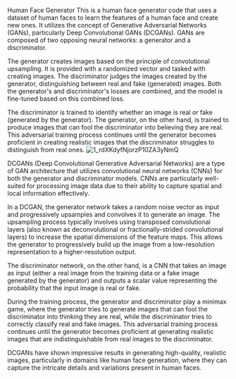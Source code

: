 Human Face Generator
This is a human face generator code that uses a dataset of human faces to learn the features of a human face and create new ones. It utilizes the concept of Generative Adversarial Networks (GANs), particularly Deep Convolutional GANs (DCGANs). GANs are composed of two opposing neural networks: a generator and a discriminator.

The generator creates images based on the principle of convolutional upsampling. It is provided with a randomized vector and tasked with creating images. The discriminator judges the images created by the generator, distinguishing between real and fake (generated) images. Both the generator's and discriminator's losses are combined, and the model is fine-tuned based on this combined loss.

The discriminator is trained to identify whether an image is real or fake (generated by the generator). The generator, on the other hand, is trained to produce images that can fool the discriminator into believing they are real. This adversarial training process continues until the generator becomes proficient in creating realistic images that the discriminator struggles to distinguish from real ones.
![1_rdXKdyfNjorzP10ZA3yNmQ](https://github.com/PranavMoothedath/Human-Face-Generator/assets/165509773/25b37700-3fea-4f12-8b84-48172d85d53a)

DCGANs (Deep Convolutional Generative Adversarial Networks) are a type of GAN architecture that utilizes convolutional neural networks (CNNs) for both the generator and discriminator models. CNNs are particularly well-suited for processing image data due to their ability to capture spatial and local information effectively.

In a DCGAN, the generator network takes a random noise vector as input and progressively upsamples and convolves it to generate an image. The upsampling process typically involves using transposed convolutional layers (also known as deconvolutional or fractionally-strided convolutional layers) to increase the spatial dimensions of the feature maps. This allows the generator to progressively build up the image from a low-resolution representation to a higher-resolution output.

The discriminator network, on the other hand, is a CNN that takes an image as input (either a real image from the training data or a fake image generated by the generator) and outputs a scalar value representing the probability that the input image is real or fake.

During the training process, the generator and discriminator play a minimax game, where the generator tries to generate images that can fool the discriminator into thinking they are real, while the discriminator tries to correctly classify real and fake images. This adversarial training process continues until the generator becomes proficient at generating realistic images that are indistinguishable from real images to the discriminator.

DCGANs have shown impressive results in generating high-quality, realistic images, particularly in domains like human face generation, where they can capture the intricate details and variations present in human faces.

